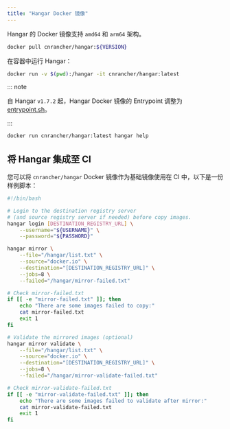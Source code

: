 ```yaml
---
title: "Hangar Docker 镜像"
---
```


Hangar 的 Docker 镜像支持 `amd64` 和 `arm64` 架构。

```bash
docker pull cnrancher/hangar:${VERSION}
```

在容器中运行 Hangar：

```bash
docker run -v $(pwd):/hangar -it cnrancher/hangar:latest
```

::: note

自 Hangar `v1.7.2` 起，Hangar Docker 镜像的 Entrypoint 调整为 [entrypoint.sh](https://github.com/cnrancher/hangar/blob/v1.7.2/package/entrypoint.sh)。

:::

```bash
docker run cnrancher/hangar:latest hangar help
```

## 将 Hangar 集成至 CI

您可以将 `cnrancher/hangar` Docker 镜像作为基础镜像使用在 CI 中，以下是一份样例脚本：

```bash  title="mirror.sh"
#!/bin/bash

# Login to the destination registry server
# (and source registry server if needed) before copy images.
hangar login [DESTINATION_REGISTRY_URL] \
    --username="${USERNAME}" \
    --password="${PASSWORD}"

hangar mirror \
    --file="/hangar/list.txt" \
    --source="docker.io" \
    --destination="[DESTINATION_REGISTRY_URL]" \
    --jobs=8 \
    --failed="/hangar/mirror-failed.txt"

# Check mirror-failed.txt
if [[ -e "mirror-failed.txt" ]]; then
    echo "There are some images failed to copy:"
    cat mirror-failed.txt
    exit 1
fi

# Validate the mirrored images (optional)
hangar mirror validate \
    --file="/hangar/list.txt" \
    --source="docker.io" \
    --destination="[DESTINATION_REGISTRY_URL]" \
    --jobs=8 \
    --failed="/hangar/mirror-validate-failed.txt"

# Check mirror-validate-failed.txt
if [[ -e "mirror-validate-failed.txt" ]]; then
    echo "There are some images failed to validate after mirror:"
    cat mirror-validate-failed.txt
    exit 1
fi
```
